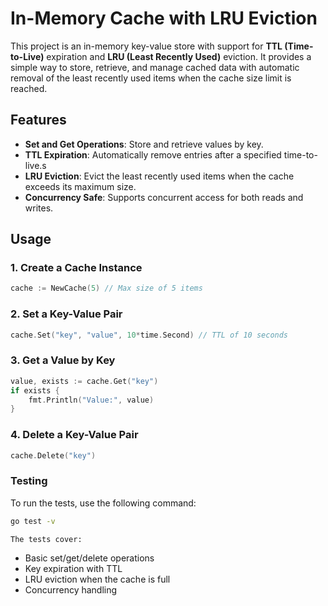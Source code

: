 # In-Memory Cache with LRU Eviction

This project is an in-memory key-value store with support for **TTL (Time-to-Live)** expiration and **LRU (Least Recently Used)** eviction. It provides a simple way to store, retrieve, and manage cached data with automatic removal of the least recently used items when the cache size limit is reached.

## Features

- **Set and Get Operations**: Store and retrieve values by key.
- **TTL Expiration**: Automatically remove entries after a specified time-to-live.s
- **LRU Eviction**: Evict the least recently used items when the cache exceeds its maximum size.
- **Concurrency Safe**: Supports concurrent access for both reads and writes.
  
## Usage

### 1. Create a Cache Instance
```go
cache := NewCache(5) // Max size of 5 items
```
### 2. Set a Key-Value Pair
```go
cache.Set("key", "value", 10*time.Second) // TTL of 10 seconds
```

### 3. Get a Value by Key
```go
value, exists := cache.Get("key")
if exists {
    fmt.Println("Value:", value)
}

```
### 4. Delete a Key-Value Pair
```go
cache.Delete("key")
```

### Testing
To run the tests, use the following command:
```bash
go test -v
```
    The tests cover:

- Basic set/get/delete operations
- Key expiration with TTL
- LRU eviction when the cache is full
- Concurrency handling